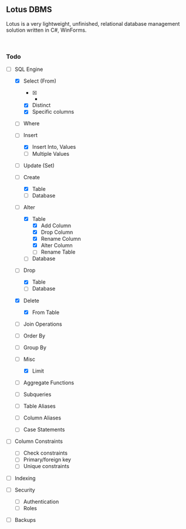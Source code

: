 ## Lotus DBMS

Lotus is a very lightweight, unfinished, relational database management solution written in C#, WinForms.

<br/>

### Todo
- [ ] SQL Engine
      
  - [x] Select (From)
    - [x] *
    - [x] Distinct
    - [x] Specific columns
  - [ ] Where 
          
  - [ ] Insert 
    - [x] Insert Into, Values
    - [ ] Multiple Values
  
  - [ ] Update (Set) 
     
  - [ ] Create
    - [x] Table
    - [ ] Database
       
  - [ ] Alter
    - [x] Table
      - [x] Add Column
      - [x] Drop Column
      - [x] Rename Column
      - [x] Alter Column
      - [ ] Rename Table
    - [ ] Database
     
  - [ ] Drop
    - [x] Table
    - [ ] Database
       
  - [x] Delete
    - [x] From Table
  
  - [ ] Join Operations
  - [ ] Order By
  - [ ] Group By
                  
  - [ ] Misc
    - [x] Limit
       
  - [ ] Aggregate Functions
  - [ ] Subqueries
  - [ ] Table Aliases
  - [ ] Column Aliases
  - [ ] Case Statements
      
- [ ] Column Constraints
  - [ ] Check constraints
  - [ ] Primary/foreign key
  - [ ] Unique constraints
- [ ] Indexing
- [ ] Security
  - [ ] Authentication
  - [ ] Roles
- [ ] Backups
